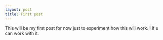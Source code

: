 ```yaml
---
layout: post
title: First post 
---
```

This will be my first post for now just to experiment how this will work. I if u can work with it.

